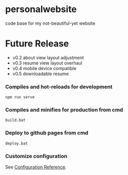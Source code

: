 # personalwebsite
code base for my not-beautiful-yet website

# Future Release
* v0.2 about view layout adjustment
* v0.3 resume view layout overhaul
* v0.4 mobile device compatible
* v0.5 downloadable resume

### Compiles and hot-reloads for development
```
npm run serve
```

### Compiles and minifies for production from cmd
```
build.bat
```

### Deploy to github pages from cmd
```
deploy.bat
```

### Customize configuration
See [Configuration Reference](https://cli.vuejs.org/config/).
